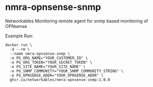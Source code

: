 # nmra-opnsense-snmp
Networkables Monitoring remote agent for snmp based monitoring of OPNsense

Example Run:
```
docker run \
  -d --rm \
  --name nmra-opnsense-snmp \
  -e PG_ORG_NAME="YOUR_CUSTOMER_ID" \
  -e PG_ORG_TOKEN="YOUR_SECRET_TOKEN" \
  -e PG_SITE_NAME="YOUR_SITE_NAME" \
  -e PG_SNMP_COMMUNITY="YOUR_SNMP_COMMUNITY_STRING" \
  -e PG_OPNSENSE_ADDR="YOUR_OPNSENSE_ADDR" \
  ghcr.io/networkables/nmra-opnsense-snmp:1.0.0
```

